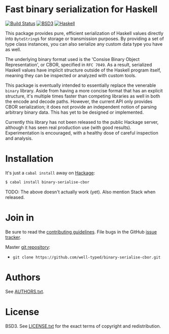 # Fast binary serialization for Haskell

[![Build Status](https://travis-ci.org/well-typed/binary-serialise-cbor.png?branch=master)](https://travis-ci.org/well-typed/binary-serialise-cbor)
[![BSD3](http://b.repl.ca/v1/license-BSD-blue.png)](http://en.wikipedia.org/wiki/BSD_License)
[![Haskell](http://b.repl.ca/v1/language-haskell-lightgrey.png)](http://www.haskell.org)

This package provides pure, efficient serialization of Haskell values directly
into `ByteString`s for storage or transmission purposes. By providing a set of
type class instances, you can also serialize any custom data type you have as
well.

The underlying binary format used is the 'Consise Binary Object
Representation', or CBOR, specified in `RFC 7049`. As a result, serialized
Haskell values have implicit structure outside of the Haskell program itself,
meaning they can be inspected or analyzed with custom tools.

This package is eventually intended to essentially replace the venerable
`binary` library. Aside from having a more concise format that has an
explicit structure, it's multiple times faster than competing libraries
as well in both the encode and decode paths. However, the current API only
provides CBOR serialization; it does not provide an independent notion of
parsing arbitrary binary data. This has yet to be designed or implemented.

Currently this library has not been released to the public Hackage server,
although it has seen real production use (with good results). Experimentation
is encouraged, with a healthy dose of careful inspection and analysis.

# Installation

It's just a `cabal install` away on [Hackage][]:

```bash
$ cabal install binary-serialise-cbor
```

TODO: The above doesn't actually work (yet). Also mention Stack when released.

[Hackage]: http://hackage.haskell.org/package/binary-serialise-cbor

# Join in

Be sure to read the [contributing guidelines][contribute]. File bugs
in the GitHub [issue tracker][].

Master [git repository][gh]:

* `git clone https://github.com/well-typed/binary-serialise-cbor.git`

[contribute]: https://github.com/well-typed/binary-serialise-cbor/blob/master/CONTRIBUTING.md
[issue tracker]: http://github.com/well-typed/binary-serialise-cbor/issues
[gh]: http://github.com/well-typed/binary-serialise-cbor

# Authors

See
[AUTHORS.txt](https://raw.github.com/well-typed/binary-serialise-cbor/master/AUTHORS.txt).

# License

BSD3. See
[LICENSE.txt](https://raw.github.com/well-typed/binary-serialise-cbor/master/LICENSE.txt)
for the exact terms of copyright and redistribution.
